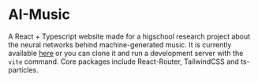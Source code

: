 # AI-Music

A React + Typescript website made for a higschool research project about the neural networks behind machine-generated music. It is currently available [here](https://aimusic.pages.dev/) or you can clone it and run a development server with the `vite` command. Core packages include React-Router, TailwindCSS and ts-particles.
